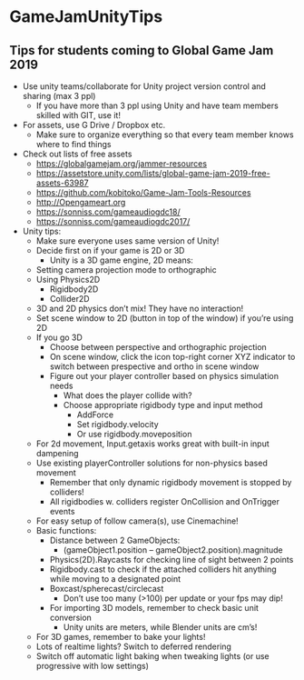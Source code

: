# GameJamUnityTips
## Tips for students coming to Global Game Jam 2019

-	Use unity teams/collaborate for Unity project version control and sharing (max 3 ppl)
    -	If you have more than 3 ppl using Unity and have team members skilled with GIT, use it!
-	For assets, use G Drive / Dropbox etc.
    -	Make sure to organize everything so that every team member knows where to find things
-	Check out lists of free assets
    -	https://globalgamejam.org/jammer-resources
    -	https://assetstore.unity.com/lists/global-game-jam-2019-free-assets-63987
    -	https://github.com/kobitoko/Game-Jam-Tools-Resources
    -	http://Opengameart.org
    -	https://sonniss.com/gameaudiogdc18/
    -	https://sonniss.com/gameaudiogdc2017/
-	Unity tips:
    -   Make sure everyone uses same version of Unity!
    -	Decide first on if your game is 2D or 3D
          -	Unity is a 3D game engine, 2D means:
    -	Setting camera projection mode to orthographic
    -	Using Physics2D
          -	Rigidbody2D
          -	Collider2D
    -	3D and 2D physics don’t mix! They have no interaction!
    -	Set scene window to 2D (button in top of the window) if you’re using 2D
    -	If you go 3D
          -	Choose between perspective and orthographic projection
          -	On scene window, click the icon top-right corner XYZ indicator to switch between prespective and ortho in scene window
          -	Figure out your player controller based on physics simulation needs
            -	What does the player collide with?
            - Choose appropriate rigidbody type and input method
                -	AddForce
              -	Set rigidbody.velocity
              -	Or use rigidbody.moveposition
    -	For 2d movement, Input.getaxis works great with built-in input dampening
    -	Use existing playerController solutions for non-physics based movement
          -	Remember that only dynamic rigidbody movement is stopped by colliders!
          -	All rigidbodies w. colliders register OnCollision and OnTrigger events
    -	For easy setup of follow camera(s), use Cinemachine!
    -	Basic functions:
          -	Distance between 2 GameObjects:
            -	(gameObject1.position – gameObject2.position).magnitude
          -	Physics(2D).Raycasts for checking line of sight between 2 points
          -	Rigidbody.cast to check if the attached colliders hit anything while moving to a designated point
          -	Boxcast/spherecast/circlecast
            -	Don’t use too many (>100) per update or your fps may dip!
          -	For importing 3D models, remember to check basic unit conversion
            -	Unity units are meters, while Blender units are cm’s!
    -	For 3D games, remember to bake your lights!
    -	Lots of realtime lights? Switch to deferred rendering
    -	Switch off automatic light baking when tweaking lights (or use progressive with low settings)

